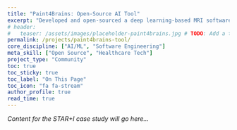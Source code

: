 ```yaml
---
title: "Paint4Brains: Open-Source AI Tool"
excerpt: "Developed and open-sourced a deep learning-based MRI software that boosted Alzheimer's imaging segmentation accuracy by 12% and accelerated analysis speeds by 90%."
# header:
#   teaser: /assets/images/placeholder-paint4brains.jpg # TODO: Add a teaser image
permalink: /projects/paint4brains-tool/
core_discipline: ["AI/ML", "Software Engineering"]
meta_skill: ["Open Source", "Healthcare Tech"]
project_type: "Community"
toc: true
toc_sticky: true
toc_label: "On This Page"
toc_icon: "fa fa-stream"
author_profile: true
read_time: true
---
```


*Content for the STAR+I case study will go here...*